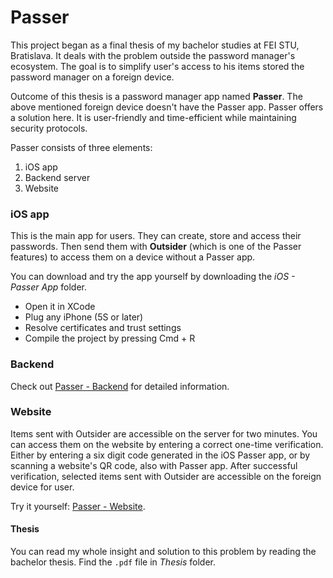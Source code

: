 # Passer
This project began as a final thesis of my bachelor studies at FEI STU, Bratislava. It deals with the problem outside the password manager's ecosystem. The goal is to simplify user's access to his items stored the password manager on a foreign device.

Outcome of this thesis is a password manager app named **Passer**. The above mentioned foreign device doesn't have the Passer app. Passer offers a solution here. It is user-friendly and time-efficient while maintaining security protocols.

Passer consists of three elements:
1. iOS app
2. Backend server
3. Website

### iOS app
This is the main app for users. They can create, store and access their passwords. Then send them with **Outsider** (which is one of the Passer features) to access them on a device without a Passer app.

You can download and try the app yourself by downloading the *iOS - Passer App* folder.
- Open it in XCode
- Plug any iPhone (5S or later)
- Resolve certificates and trust settings
- Compile the project by pressing Cmd + R

### Backend
Check out [Passer - Backend](https://github.com/petercurikjr/passer-backend) for detailed information.

### Website
Items sent with Outsider are accessible on the server for two minutes. You can access them on the website by entering a correct one-time verification. Either by entering a six digit code generated in the iOS Passer app, or by scanning a website's QR code, also with Passer app. After successful verification, selected items sent with Outsider are accessible on the foreign device for user.

Try it yourself: [Passer - Website](https://passer.netlify.app).



#### Thesis
You can read my whole insight and solution to this problem by reading the bachelor thesis. Find the `.pdf`  file in *Thesis* folder.
